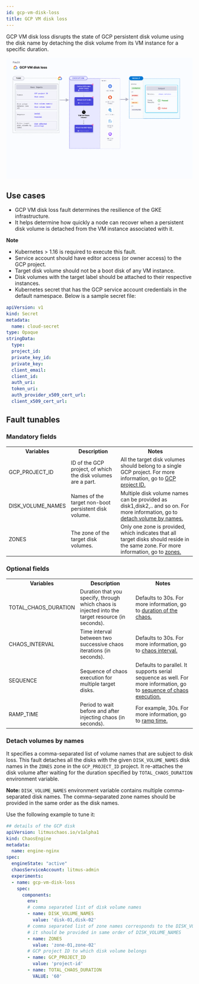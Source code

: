 ```yaml
---
id: gcp-vm-disk-loss
title: GCP VM disk loss
---
```

GCP VM disk loss disrupts the state of GCP persistent disk volume using the disk name by detaching the disk volume from its VM instance for a specific duration.

![GCP VM Disk Loss](./static/images/gcp-vm-disk-loss.png)

## Use cases

- GCP VM disk loss fault determines the resilience of the GKE infrastructure. 
- It helps determine how quickly a node can recover when a persistent disk volume is detached from the VM instance associated with it.

**Note**
- Kubernetes > 1.16 is required to execute this fault.
- Service account should have editor access (or owner access) to the GCP project.
- Target disk volume should not be a boot disk of any VM instance.
- Disk volumes with the target label should be attached to their respective instances.
- Kubernetes secret that has the GCP service account credentials in the default namespace. Below is a sample secret file:

```yaml
apiVersion: v1
kind: Secret
metadata:
  name: cloud-secret
type: Opaque
stringData:
  type:
  project_id:
  private_key_id:
  private_key:
  client_email:
  client_id:
  auth_uri:
  token_uri:
  auth_provider_x509_cert_url:
  client_x509_cert_url:
```

## Fault tunables
  <h3>Mandatory fields</h3>
    <table>
      <tr>
        <th> Variables </th>
        <th> Description </th>
        <th> Notes </th>
      </tr>
      <tr>
        <td> GCP_PROJECT_ID </td>
        <td> ID of the GCP project, of which the disk volumes are a part. </td>
        <td> All the target disk volumes should belong to a single GCP project. For more information, go to <a href="https://developer.harness.io/docs/chaos-engineering/chaos-faults/gcp/gcp-vm-disk-loss-by-label#detach-volumes-by-label#gcp-project-id">GCP project ID.</a></td>
      </tr>
      <tr>
        <td> DISK_VOLUME_NAMES </td>
        <td> Names of the target non-boot persistent disk volume.</td>
        <td> Multiple disk volume names can be provided as disk1,disk2,.. and so on. For more information, go to <a href="https://developer.harness.io/docs/chaos-engineering/chaos-faults/gcp/gcp-vm-disk-loss#detach-volumes-by-names">detach volume by names. </a></td>
      </tr>
      <tr>
        <td> ZONES </td>
        <td> The zone of the target disk volumes. </td>
        <td> Only one zone is provided, which indicates that all target disks should reside in the same zone. For more information, go to <a href="https://developer.harness.io/docs/chaos-engineering/chaos-faults/gcp/gcp-vm-disk-loss-by-label#zones">zones. </a></td>
      </tr>
    </table>
    <h3>Optional fields</h3>
    <table>
      <tr>
        <th> Variables </th>
        <th> Description </th>
        <th> Notes </th>
      </tr>
      <tr>
        <td> TOTAL_CHAOS_DURATION </td>
        <td> Duration that you specify, through which chaos is injected into the target resource (in seconds). </td>
        <td> Defaults to 30s. For more information, go to <a href="https://developer.harness.io/docs/chaos-engineering/chaos-faults/common-tunables-for-all-faults#duration-of-the-chaos">duration of the chaos. </a></td>
      </tr>
       <tr>
        <td> CHAOS_INTERVAL </td>
        <td> Time interval between two successive chaos iterations (in seconds). </td>
        <td> Defaults to 30s. For more information, go to <a href="https://developer.harness.io/docs/chaos-engineering/chaos-faults/common-tunables-for-all-faults#chaos-interval">chaos interval. </a></td>
      </tr>
      <tr>
        <td> SEQUENCE </td>
        <td> Sequence of chaos execution for multiple target disks. </td>
        <td> Defaults to parallel. It supports serial sequence as well. For more information, go to <a href="https://developer.harness.io/docs/chaos-engineering/chaos-faults/common-tunables-for-all-faults#sequence-of-chaos-execution">sequence of chaos execution.</a></td>
      </tr>
      <tr>
        <td> RAMP_TIME </td>
        <td> Period to wait before and after injecting chaos (in seconds).</td>
        <td> For example, 30s. For more information, go to <a href="https://developer.harness.io/docs/chaos-engineering/chaos-faults/common-tunables-for-all-faults#ramp-time">ramp time.</a></td>
      </tr>
    </table>


### Detach volumes by names

It specifies a comma-separated list of volume names that are subject to disk loss. This fault detaches all the disks with the given `DISK_VOLUME_NAMES` disk names in the `ZONES` zone in the `GCP_PROJECT_ID` project. It re-attaches the disk volume after waiting for the duration specified by `TOTAL_CHAOS_DURATION` environment variable.

**Note:** `DISK_VOLUME_NAMES` environment variable contains multiple comma-separated disk names. The comma-separated zone names should be provided in the same order as the disk names.

Use the following example to tune it:

[embedmd]:# (./static/manifests/gcp-vm-disk-loss/gcp-disk-loss.yaml yaml)
```yaml
## details of the GCP disk
apiVersion: litmuschaos.io/v1alpha1
kind: ChaosEngine
metadata:
  name: engine-nginx
spec:
  engineState: "active"
  chaosServiceAccount: litmus-admin
  experiments:
  - name: gcp-vm-disk-loss
    spec:
      components:
        env:
        # comma separated list of disk volume names
        - name: DISK_VOLUME_NAMES
          value: 'disk-01,disk-02'
        # comma separated list of zone names corresponds to the DISK_VOLUME_NAMES
        # it should be provided in same order of DISK_VOLUME_NAMES
        - name: ZONES
          value: 'zone-01,zone-02'
        # GCP project ID to which disk volume belongs
        - name: GCP_PROJECT_ID
          value: 'project-id'
        - name: TOTAL_CHAOS_DURATION
          VALUE: '60'
```
